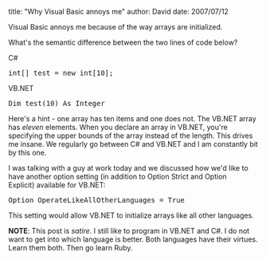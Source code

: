 
title: "Why Visual Basic annoys me"
author: David
date: 2007/07/12

<p>Visual Basic annoys me because of the way arrays are initialized.</p> <p>What's the semantic difference between the two lines of code below?</p> <p>C#</p><pre>int[] test = new int[10];</pre>
<p>VB.NET</p><pre>Dim test(10) As Integer</pre>
<p>Here's a hint - one array has&nbsp;ten items and one does not. The VB.NET array has <em>eleven</em> elements. When you declare an array in VB.NET, you're specifying the upper bounds of the array instead of the length. This drives me insane.&nbsp;We regularly go between C# and VB.NET and I am constantly bit by this one.</p>
<p>I was talking with a guy at work today and we discussed how we'd like to have another option setting (in addition to Option Strict and Option Explicit)&nbsp;available for VB.NET: </p><pre>Option OperateLikeAllOtherLanguages = True</pre>
<p>This setting would allow VB.NET to initialize arrays like all other languages.</p>
<p><strong>NOTE</strong>: This post is <em>satire</em>. I still like to program in VB.NET and C#. I do not want to get into which language is better. Both languages have their virtues. Learn them both. Then go learn Ruby.</p>
